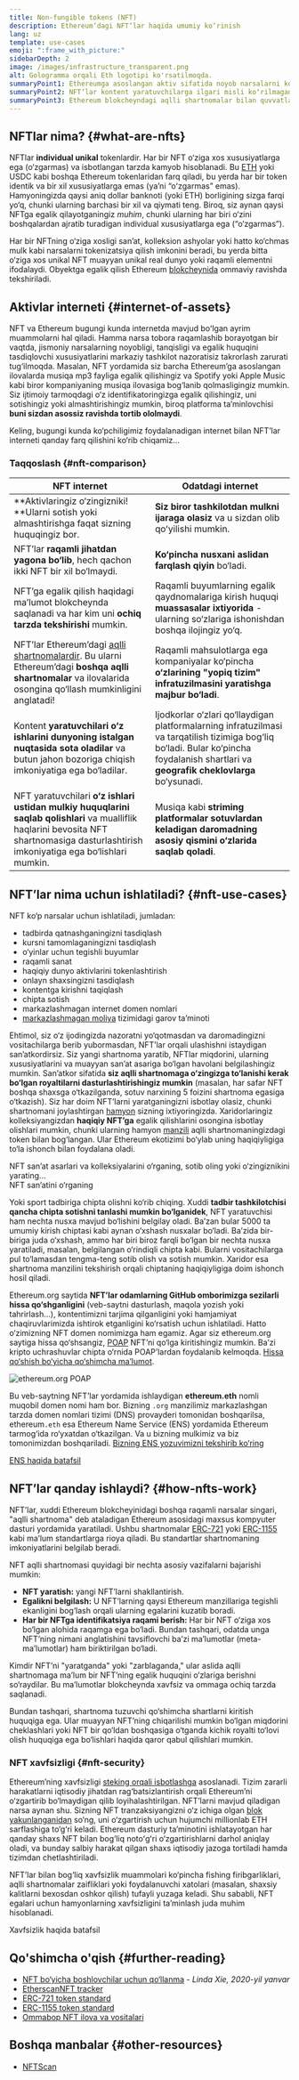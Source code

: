 ```yaml
---
title: Non-fungible tokens (NFT)
description: Ethereumʼdagi NFTʼlar haqida umumiy ko‘rinish
lang: uz
template: use-cases
emoji: ":frame_with_picture:"
sidebarDepth: 2
image: /images/infrastructure_transparent.png
alt: Gologramma orqali Eth logotipi ko'rsatilmoqda.
summaryPoint1: Ethereumga asoslangan aktiv sifatida noyob narsalarni koʻrsatish usuli.
summaryPoint2: NFTʼlar kontent yaratuvchilarga ilgari misli koʻrilmagan darajada ko‘proq imkoniyat va kuch bermoqda.
summaryPoint3: Ethereum blokcheyndagi aqlli shartnomalar bilan quvvatlantirilgan.
---
```


## NFTlar nima? {#what-are-nfts}

NFTlar **individual unikal** tokenlardir. Har bir NFT o‘ziga xos xususiyatlarga ega (o‘zgarmas) va isbotlangan tarzda kamyob hisoblanadi. Bu [ETH](/glossary/#ether) yoki USDC kabi boshqa Ethereum tokenlaridan farq qiladi, bu yerda har bir token identik va bir xil xususiyatlarga emas (yaʼni “oʻzgarmas” emas). Hamyoningizda qaysi aniq dollar banknoti (yoki ETH) borligining sizga farqi yo‘q, chunki ularning barchasi bir xil va qiymati teng. Biroq, siz aynan qaysi NFTga egalik qilayotganingiz _muhim_, chunki ularning har biri o‘zini boshqalardan ajratib turadigan individual xususiyatlarga ega (“o‘zgarmas”).

Har bir NFTning o‘ziga xosligi san’at, kolleksion ashyolar yoki hatto ko‘chmas mulk kabi narsalarni tokenizatsiya qilish imkonini beradi, bu yerda bitta o‘ziga xos unikal NFT muayyan unikal real dunyo yoki raqamli elementni ifodalaydi. Obyektga egalik qilish Ethereum [blokcheynida](/glossary/#blockchain) ommaviy ravishda tekshiriladi.

<YouTube id="Xdkkux6OxfM" />

## Aktivlar interneti {#internet-of-assets}

NFT va Ethereum bugungi kunda internetda mavjud boʻlgan ayrim muammolarni hal qiladi. Hamma narsa tobora raqamlashib borayotgan bir vaqtda, jismoniy narsalarning noyobligi, tanqisligi va egalik huquqini tasdiqlovchi xususiyatlarini markaziy tashkilot nazoratisiz takrorlash zarurati tug‘ilmoqda. Masalan, NFT yordamida siz barcha Ethereumʼga asoslangan ilovalarda musiqa mp3 fayliga egalik qilishingiz va Spotify yoki Apple Music kabi biror kompaniyaning musiqa ilovasiga bog‘lanib qolmasligingiz mumkin. Siz ijtimoiy tarmoqdagi o‘z identifikatoringizga egalik qilishingiz, uni sotishingiz yoki almashtirishingiz mumkin, biroq platforma ta’minlovchisi **buni sizdan asossiz ravishda tortib ololmaydi**.

Keling, bugungi kunda ko‘pchiligimiz foydalanadigan internet bilan NFTʼlar interneti qanday farq qilishini ko‘rib chiqamiz...

### Taqqoslash {#nft-comparison}

| NFT internet                                                                                                                                                                             | Odatdagi internet                                                                                                                                                                        |
| ---------------------------------------------------------------------------------------------------------------------------------------------------------------------------------------- | ---------------------------------------------------------------------------------------------------------------------------------------------------------------------------------------- |
| **Aktivlaringiz o‘zingizniki! **Ularni sotish yoki almashtirishga faqat sizning huquqingiz bor.                                                                                          | **Siz biror tashkilotdan mulkni ijaraga olasiz** va u sizdan olib qoʻyilishi mumkin.                                                                                                     |
| NFTʼlar **raqamli jihatdan yagona bo‘lib**, hech qachon ikki NFT bir xil bo‘lmaydi.                                                                                                      | **Ko‘pincha nusxani aslidan farqlash qiyin** bo‘ladi.                                                                                                                                    |
| NFTʼga egalik qilish haqidagi ma’lumot blokcheynda saqlanadi va har kim uni **ochiq tarzda tekshirishi** mumkin.                                                                         | Raqamli buyumlarning egalik qaydnomalariga kirish huquqi **muassasalar ixtiyorida** - ularning so‘zlariga ishonishdan boshqa ilojingiz yo‘q.                                             |
| NFTʼlar Ethereumʼdagi [aqlli shartnomalardir](/glossary/#smart-contract). Bu ularni Ethereumʼdagi **boshqa aqlli shartnomalar** va ilovalarida osongina qo‘llash mumkinligini anglatadi! | Raqamli mahsulotlarga ega kompaniyalar ko‘pincha **o‘zlarining "yopiq tizim" infratuzilmasini yaratishga majbur bo‘ladi**.                                                               |
| Kontent **yaratuvchilari o‘z ishlarini dunyoning istalgan nuqtasida sota oladilar** va butun jahon bozoriga chiqish imkoniyatiga ega bo‘ladilar.                                         | Ijodkorlar o‘zlari qo‘llaydigan platformalarning infratuzilmasi va tarqatilish tizimiga bog‘liq bo‘ladi. Bular ko‘pincha foydalanish shartlari va **geografik cheklovlarga** bo‘ysunadi. |
| NFT yaratuvchilari **o‘z ishlari ustidan mulkiy huquqlarini saqlab qolishlari** va mualliflik haqlarini bevosita NFT shartnomasiga dasturlashtirish imkoniyatiga ega bo‘lishlari mumkin. | Musiqa kabi **striming platformalar sotuvlardan keladigan daromadning asosiy qismini o‘zlarida saqlab qoladi**.                                                                          |

## NFTʼlar nima uchun ishlatiladi? {#nft-use-cases}

NFT ko‘p narsalar uchun ishlatiladi, jumladan:

- tadbirda qatnashganingizni tasdiqlash
- kursni tamomlaganingizni tasdiqlash
- o‘yinlar uchun tegishli buyumlar
- raqamli sanat
- haqiqiy dunyo aktivlarini tokenlashtirish
- onlayn shaxsingizni tasdiqlash
- kontentga kirishni taqiqlash
- chipta sotish
- markazlashmagan internet domen nomlari
- [markazlashmagan moliya](/glossary/#defi) tizimidagi garov ta’minoti

Ehtimol, siz o‘z ijodingizda nazoratni yo‘qotmasdan va daromadingizni vositachilarga berib yubormasdan, NFTʼlar orqali ulashishni istaydigan san’atkordirsiz. Siz yangi shartnoma yaratib, NFTlar miqdorini, ularning xususiyatlarini va muayyan san’at asariga bo‘lgan havolani belgilashingiz mumkin. Sanʼatkor sifatida **siz aqlli shartnomaga o‘zingizga to‘lanishi kerak bo‘lgan royaltilarni dasturlashtirishingiz mumkin** (masalan, har safar NFT boshqa shaxsga o‘tkazilganda, sotuv narxining 5 foizini shartnoma egasiga o‘tkazish). Siz har doim NFTʼlarni yaratganingizni isbotlay olasiz, chunki shartnomani joylashtirgan [hamyon](/glossary/#wallet) sizning ixtiyoringizda. Xaridorlaringiz kolleksiyangizdan **haqiqiy NFTʼga** egalik qilishlarini osongina isbotlay olishlari mumkin, chunki ularning hamyon [manzili](/glossary/#address) aqlli shartnomaningizdagi token bilan bog‘langan. Ular Ethereum ekotizimi bo‘ylab uning haqiqiyligiga to‘la ishonch bilan foydalana oladi.

<Alert variant="update" className="mt-8">
<Emoji text=":eyes:" className="text-4xl"/>
<AlertContent className="justify-between flex-row items-center">
  <div>NFT san’at asarlari va kolleksiyalarini o‘rganing, sotib oling yoki o‘zingiznikini yarating...</div>
  <ButtonLink href="/dapps/?category=collectibles#explore">
    NFT san’atini o‘rganing
  </ButtonLink>
</AlertContent>
</Alert>

Yoki sport tadbiriga chipta olishni ko‘rib chiqing. Xuddi **tadbir tashkilotchisi qancha chipta sotishni tanlashi mumkin bo‘lganidek**, NFT yaratuvchisi ham nechta nusxa mavjud bo‘lishini belgilay oladi. Ba’zan bular 5000 ta umumiy kirish chiptasi kabi aynan o‘xshash nusxalar bo‘ladi. Ba’zida bir-biriga juda o‘xshash, ammo har biri biroz farqli bo‘lgan bir nechta nusxa yaratiladi, masalan, belgilangan o‘rindiqli chipta kabi. Bularni vositachilarga pul to‘lamasdan tengma-teng sotib olish va sotish mumkin. Xaridor esa shartnoma manzilini tekshirish orqali chiptaning haqiqiyligiga doim ishonch hosil qiladi.

Ethereum.org saytida **NFTʼlar odamlarning GitHub omborimizga sezilarli hissa qo‘shganligini** (veb-saytni dasturlash, maqola yozish yoki tahrirlash...), kontentimizni tarjima qilganligini yoki hamjamiyat chaqiruvlarimizda ishtirok etganligini ko‘rsatish uchun ishlatiladi. Hatto o‘zimizning NFT domen nomimizga ham egamiz. Agar siz ethereum.org saytiga hissa qo‘shsangiz, [POAP](/glossary/#poap) NFTʼni qo‘lga kiritishingiz mumkin. Ba’zi kripto uchrashuvlar chipta o‘rnida POAPʼlardan foydalanib kelmoqda. [Hissa qo‘shish bo‘yicha qo‘shimcha ma’lumot](/contributing/#poap).

![ethereum.org POAP](./poap.png)

Bu veb-saytning NFTʼlar yordamida ishlaydigan **ethereum.eth** nomli muqobil domen nomi ham bor. Bizning `.org` manzilimiz markazlashgan tarzda domen nomlari tizimi (DNS) provayderi tomonidan boshqarilsa, ethereum`.eth` esa Ethereum Name Service (ENS) yordamida Ethereum tarmog‘ida ro‘yxatdan o‘tkazilgan. Va u bizning mulkimiz va biz tomonimizdan boshqariladi. [Bizning ENS yozuvimizni tekshirib ko‘ring](https://app.ens.domains/name/ethereum.eth)

[ENS haqida batafsil](https://app.ens.domains)

<Divider />

## NFTʼlar qanday ishlaydi? {#how-nfts-work}

NFTʼlar, xuddi Ethereum blokcheyinidagi boshqa raqamli narsalar singari, "aqlli shartnoma" deb ataladigan Ethereum asosidagi maxsus kompyuter dasturi yordamida yaratiladi. Ushbu shartnomalar [ERC-721](/glossary/#erc-721) yoki [ERC-1155](/glossary/#erc-1155) kabi ma’lum standartlarga rioya qiladi. Bu standartlar shartnomaning imkoniyatlarini belgilab beradi.

NFT aqlli shartnomasi quyidagi bir nechta asosiy vazifalarni bajarishi mumkin:

- **NFT yaratish:** yangi NFTʼlarni shakllantirish.
- **Egalikni belgilash:** U NFTʼlarning qaysi Ethereum manzillariga tegishli ekanligini bog‘lash orqali ularning egalarini kuzatib boradi.
- **Har bir NFTga identifikatsiya raqami berish:** Har bir NFT o‘ziga xos bo‘lgan alohida raqamga ega bo‘ladi. Bundan tashqari, odatda unga NFTʼning nimani anglatishini tavsiflovchi ba’zi ma’lumotlar (meta-ma’lumotlar) ham biriktirilgan bo‘ladi.

Kimdir NFTʼni "yaratganda" yoki "zarblaganda," ular aslida aqlli shartnomaga ma’lum bir NFTʼning egalik huquqini o‘zlariga berishni so‘raydilar. Bu ma’lumotlar blokcheynda xavfsiz va ommaga ochiq tarzda saqlanadi.

Bundan tashqari, shartnoma tuzuvchi qo‘shimcha shartlarni kiritish huquqiga ega. Ular muayyan NFTʼning chiqarilishi mumkin bo‘lgan miqdorini cheklashlari yoki NFT bir qo‘ldan boshqasiga o‘tganda kichik royalti to‘lovi olish huquqiga ega bo‘lishlari haqida qaror qabul qilishlari mumkin.

### NFT xavfsizligi {#nft-security}

Ethereumʼning xavfsizligi [steking orqali isbotlashga](/glossary/#pos) asoslanadi. Tizim zararli harakatlarni iqtisodiy jihatdan rag‘batsizlantirish orqali Ethereumʼni o‘zgartirib bo‘lmaydigan qilib loyihalashtirilgan. NFTʼlarni mavjud qiladigan narsa aynan shu. Sizning NFT tranzaksiyangizni o‘z ichiga olgan [blok](/glossary/#block) [yakunlanganidan](/glossary/#finality) so‘ng, uni o‘zgartirish uchun hujumchi millionlab ETH sarflashiga to‘g‘ri keladi. Ethereum dasturiy ta’minotini ishlatayotgan har qanday shaxs NFT bilan bog‘liq notoʻgʻri o‘zgartirishlarni darhol aniqlay oladi, va bunday salbiy harakat qilgan shaxs iqtisodiy jazoga tortiladi hamda tizimdan chetlashtiriladi.

NFTʼlar bilan bog‘liq xavfsizlik muammolari ko‘pincha fishing firibgarliklari, aqlli shartnomalar zaifliklari yoki foydalanuvchi xatolari (masalan, shaxsiy kalitlarni bexosdan oshkor qilish) tufayli yuzaga keladi. Shu sababli, NFT egalari uchun hamyonlarning xavfsizligini ta’minlash juda muhim hisoblanadi.

<ButtonLink href="/security/">
  Xavfsizlik haqida batafsil
</ButtonLink>

## Qo'shimcha o'qish {#further-reading}

- [NFT bo‘yicha boshlovchilar uchun qo‘llanma](https://linda.mirror.xyz/df649d61efb92c910464a4e74ae213c4cab150b9cbcc4b7fb6090fc77881a95d) - _Linda Xie, 2020-yil yanvar_
- [EtherscanNFT tracker](https://etherscan.io/nft-top-contracts)
- [ERC-721 token standard](/developers/docs/standards/tokens/erc-721/)
- [ERC-1155 token standard](/developers/docs/standards/tokens/erc-1155/)
- [Ommabop NFT ilova va vositalari](https://www.ethereum-ecosystem.com/blockchains/ethereum/nfts)

## Boshqa manbalar {#other-resources}

- [NFTScan](https://nftscan.com/)

<Divider />

<QuizWidget quizKey="nfts" />

